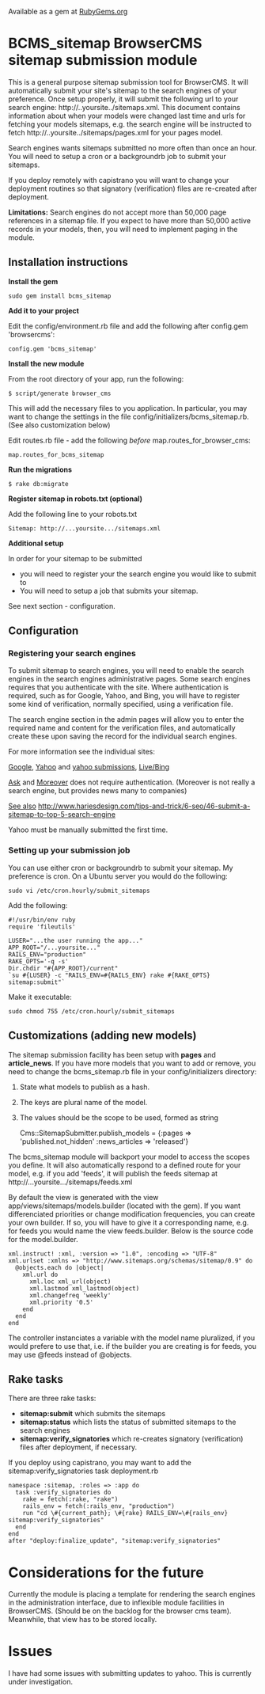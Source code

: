 Available as a gem at [RubyGems.org](http://rubygems.org)

# BCMS\_sitemap BrowserCMS sitemap submission module

This is a general purpose sitemap submission tool for BrowserCMS. It will automatically submit your site's sitemap to the search engines of
your preference. Once setup properly, it will submit the following url to your search engine: http://..yoursite../sitemaps.xml. This document
contains information about when your models were changed last time and urls for fetching your models sitemaps, e.g. the search engine will be
instructed to fetch http://..yoursite../sitemaps/pages.xml for your pages model.

Search engines wants sitemaps submitted no more often than once an hour. You will need to setup a cron or a backgroundrb job to submit your
sitemaps.

If you deploy remotely with capistrano you will want to change your deployment routines so that signatory (verification) files are 
re-created after deployment.

**Limitations:** Search engines do not accept more than 50,000 page references in a sitemap file. If you expect to have more than 50,000
active records in your models, then, you will need to implement paging in the module.


## Installation instructions

**Install the gem**

    sudo gem install bcms_sitemap

**Add it to your project**

Edit the config/environment.rb file and add the following after config.gem 'browsercms':

    config.gem 'bcms_sitemap'

**Install the new module**

From the root directory of your app, run the following:
  
    $ script/generate browser_cms
  
This will add the necessary files to you application. In particular, you may want to change the settings in
the file config/initializers/bcms\_sitemap.rb. (See also customization below)

Edit routes.rb file - add the following *before* map.routes\_for\_browser\_cms:

    map.routes_for_bcms_sitemap
  
**Run the migrations**

    $ rake db:migrate
  
**Register sitemap in robots.txt (optional)**  

Add the following line to your robots.txt

    Sitemap: http://...yoursite.../sitemaps.xml
  
**Additional setup**

In order for your sitemap to be submitted

* you will need to register your the search engine you would like to submit to
* You will need to setup a job that submits your sitemap.

See next section - configuration.


## Configuration

### Registering your search engines

To submit sitemap to search engines, you will need to enable the search engines in the search engines administrative pages. Some search
engines requires that you authenticate with the site. Where authentication is required, such as for Google, Yahoo, and Bing, you will have to
register some kind of verification, normally specified, using a verification file.

The search engine section in the admin pages will allow you to enter the required name and content for the verification files, 
and automatically create these upon saving the record for the individual search engines.

For more information see the individual sites:

[Google](http://www.google.com/support/webmasters/bin/answer.py?hl=en&answer=156184),
[Yahoo](http://help.yahoo.com/l/us/yahoo/smallbusiness/store/promote/sitemap/sitemap-16.html) and 
[yahoo submissions](https://siteexplorer.search.yahoo.com/submit), [Live/Bing](http://www.bing.com/webmaster)

[Ask](http://about.ask.com/en/docs/about/webmasters.shtml) and
[Moreover](http://moreover.com) does not require authentication. (Moreover is not really a search engine, but provides news many to companies)
  
[See also](http://www.hariesdesign.com/tips-and-trick/6-seo/46-submit-a-sitemap-to-top-5-search-engine) http://www.hariesdesign.com/tips-and-trick/6-seo/46-submit-a-sitemap-to-top-5-search-engine

Yahoo must be manually submitted the first time.
  
### Setting up your submission job
You can use either cron or backgroundrb to submit your sitemap. My preference is cron.
On a Ubuntu server you would do the following:

    sudo vi /etc/cron.hourly/submit_sitemaps

Add the following:

    #!/usr/bin/env ruby
    require 'fileutils'
    
    LUSER="...the user running the app..."
    APP_ROOT="/...yoursite..."
    RAILS_ENV="production"
    RAKE_OPTS='-q -s'
    Dir.chdir "#{APP_ROOT}/current"
    `su #{LUSER} -c "RAILS_ENV=#{RAILS_ENV} rake #{RAKE_OPTS} sitemap:submit"`    

Make it executable:

    sudo chmod 755 /etc/cron.hourly/submit_sitemaps

## Customizations (adding new models)

The sitemap submission facility has been setup with **pages** and **article\_news**. If you have more models that you want to add 
or remove, you need to change the bcms_sitemap.rb file in your config/initializers directory:

1. State what models to publish as a hash. 
2. The keys are plural name of the model.
3. The values should be the scope to be used, formed as string

    Cms::SitemapSubmitter.publish_models = {:pages => 'published.not_hidden' :news_articles => 'released'}

The bcms\_sitemap module will backport your model to access the scopes you define. 
It will also automatically respond to a defined route for your model, e.g. if you add 'feeds', it will publish the feeds sitemap at
http://...yoursite.../sitemaps/feeds.xml

By default the view is generated with the view app/views/sitemaps/models.builder (located with the gem). If you want differenciated
priorities or change modification frequencies, you can create your own builder. If so, you will have to give it a corresponding name, e.g. for 
feeds you would name the view feeds.builder. Below is the source code for the model.builder. 

    xml.instruct! :xml, :version => "1.0", :encoding => "UTF-8" 
    xml.urlset :xmlns => "http://www.sitemaps.org/schemas/sitemap/0.9" do
      @objects.each do |object|
        xml.url do
          xml.loc xml_url(object)
          xml.lastmod xml_lastmod(object)
          xml.changefreq 'weekly'
          xml.priority '0.5'
        end
      end
    end
    
The controller instanciates a variable with the model name pluralized, if you would prefere to use that, i.e. if the builder you are 
creating is for feeds, you may use @feeds instead of @objects.

## Rake tasks

There are three rake tasks:

* **sitemap:submit** which submits the sitemaps
* **sitemap:status** which lists the status of submitted sitemaps to the search engines
* **sitemap:verify_signatories** which re-creates signatory (verification) files after deployment, if necessary.

If you deploy using capistrano, you may want to add the sitemap:verify_signatories task deployment.rb

    namespace :sitemap, :roles => :app do
      task :verify_signatories do
        rake = fetch(:rake, "rake")
        rails_env = fetch(:rails_env, "production")
        run "cd \#{current_path}; \#{rake} RAILS_ENV=\#{rails_env} sitemap:verify_signatories"
      end
    end
    after "deploy:finalize_update", "sitemap:verify_signatories"


# Considerations for the future

Currently the module is placing a template for rendering the search engines in the administration interface, due to inflexible module
facilities in BrowserCMS. (Should be on the backlog for the browser cms team). Meanwhile, that view has to be stored locally.

# Issues

I have had some issues with submitting updates to yahoo. This is currently under investigation.